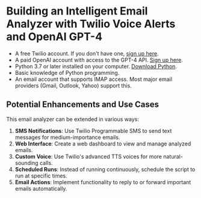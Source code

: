 # Building an Intelligent Email Analyzer with Twilio Voice Alerts and OpenAI GPT-4
- A free Twilio account. If you don't have one, [sign up here](https://www.twilio.com/try-twilio).
- A paid OpenAI account with access to the GPT-4 API. [Sign up here](https://platform.openai.com/).
- Python 3.7 or later installed on your computer. [Download Python](https://www.python.org/downloads/).
- Basic knowledge of Python programming.
- An email account that supports IMAP access. Most major email providers (Gmail, Outlook, Yahoo) support this.


## Potential Enhancements and Use Cases

This email analyzer can be extended in various ways:

1. **SMS Notifications**: Use Twilio Programmable SMS to send text messages for medium-importance emails.
2. **Web Interface**: Create a web dashboard to view and manage analyzed emails.
3. **Custom Voice**: Use Twilio's advanced TTS voices for more natural-sounding calls.
4. **Scheduled Runs**: Instead of running continuously, schedule the script to run at specific times.
5. **Email Actions**: Implement functionality to reply to or forward important emails automatically.
